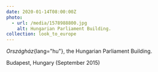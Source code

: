 ```yaml
---
date: 2020-01-14T08:00:00Z
photo:
  - url: /media/1578988800.jpg
    alt: Hungarian Parliament Building.
collection: look_to_europe
---
```

*Országház*{lang="hu"}, the Hungarian Parliament Building.

Budapest, Hungary (September 2015)
